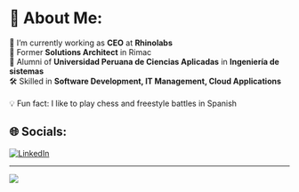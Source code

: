 # 💫 About Me:
🔭 I’m currently working as **CEO** at **Rhinolabs**<br>💼 Former **Solutions Architect** in Rimac<br>🌱 Alumni of **Universidad Peruana de Ciencias Aplicadas** in **Ingeniería de sistemas**<br>🛠 Skilled in **Software Development, IT Management, Cloud Applications**<br><br>💡 Fun fact: I like to play chess and freestyle battles in Spanish


## 🌐 Socials:
[![LinkedIn](https://img.shields.io/badge/LinkedIn-%230077B5.svg?logo=linkedin&logoColor=white)](https://linkedin.com/in/christianllv) 

---
[![](https://visitcount.itsvg.in/api?id=christianllv&icon=0&color=12)](https://visitcount.itsvg.in)
